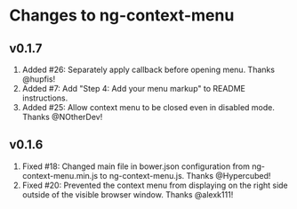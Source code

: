 # Changes to ng-context-menu

## v0.1.7

1. Added #26: Separately apply callback before opening menu. Thanks @hupfis!
2. Added #7: Add "Step 4: Add your menu markup" to README instructions.
3. Added #25: Allow context menu to be closed even in disabled mode. Thanks @NOtherDev!

## v0.1.6

1. Fixed #18: Changed main file in bower.json configuration from ng-context-menu.min.js to ng-context-menu.js. Thanks @Hypercubed!
2. Fixed #20: Prevented the context menu from displaying on the right side outside of the visible browser window. Thanks @alexk111!
